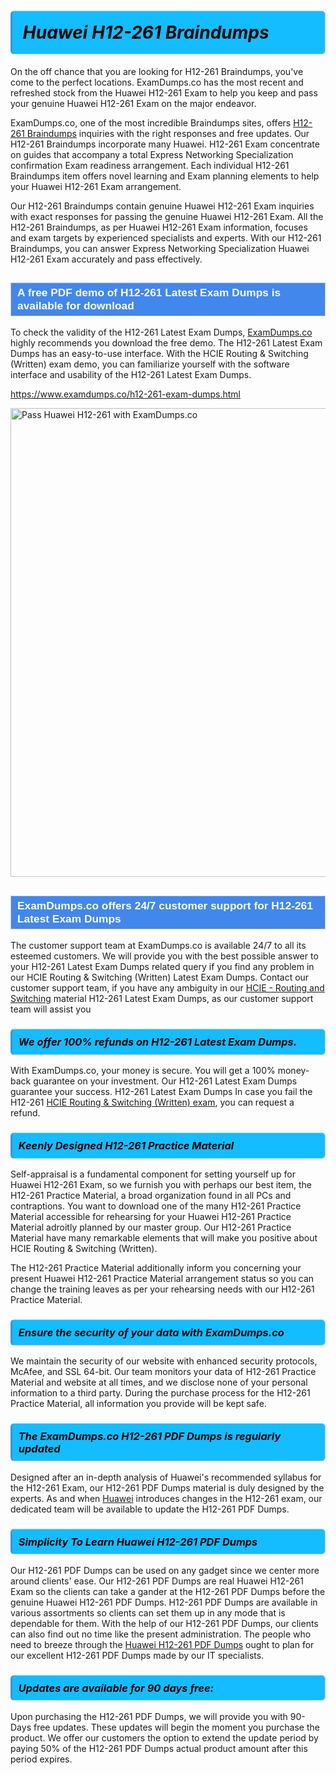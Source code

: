 <h1>                <strong><span style="display: block; color: #000000; background: #14BDFF; border: 0.5px solid #AED6F1; border-left: 3px solid #3498DB; padding: .6em; border-radius: 6px;">                     <em>Huawei H12-261 <span class="exam_variation">Braindumps</span> </em>                </span></strong>            </h1>                        <p>On the off chance that you are looking for H12-261 <span class="exam_variation">Braindumps</span>, you've come to the perfect locations.             ExamDumps.co has the most recent and refreshed stock from the Huawei H12-261 Exam to help you keep and pass your genuine Huawei H12-261 Exam on the major endeavor.</p>                        <p>ExamDumps.co, one of the most incredible <span class="exam_variation">Braindumps</span> sites, offers <a href="https://www.examdumps.co/h12-261-exam-dumps.html">H12-261 <span class="exam_variation">Braindumps</span></a> inquiries with the right responses and free updates. Our H12-261 <span class="exam_variation">Braindumps</span> incorporate             many Huawei. H12-261 Exam concentrate on guides that accompany a total Express Networking Specialization confirmation Exam readiness arrangement. Each individual             H12-261 <span class="exam_variation">Braindumps</span> item offers novel learning and Exam planning elements to help your Huawei H12-261 Exam arrangement.</p>                        <p>Our H12-261 <span class="exam_variation">Braindumps</span> contain genuine Huawei H12-261 Exam inquiries with exact responses for passing the genuine Huawei H12-261 Exam. All the H12-261 <span class="exam_variation">Braindumps</span>,             as per Huawei H12-261 Exam information, focuses and exam targets by experienced specialists and experts. With our H12-261 <span class="exam_variation">Braindumps</span>, you can answer             Express Networking Specialization Huawei H12-261 Exam accurately and pass effectively.</p>                        <h2 style="background: #4287ec; border: 1px solid #cccccc; padding: 5px 10px;">                <span style="color: #ffffff;">                    <span style="font-size: 11pt;">                        <span style="line-height: normal;">                            <span style="font-family: Calibri,sans-serif;">                                <strong>                                    <span style="font-size: 13.0pt;">A free PDF demo of H12-261 <span class="exam_variation2">Latest Exam Dumps</span> is available for download</span>                                </strong>                            </span>                        </span>                    </span>                </span>            </h2>                        <p>To check the validity of the H12-261 <span class="exam_variation2">Latest Exam Dumps</span>, <a href="https://www.examdumps.co/">ExamDumps.co</a> highly recommends you download the free demo. The H12-261 <span class="exam_variation2">Latest Exam Dumps</span> has an easy-to-use interface.             With the HCIE Routing &amp; Switching (Written) exam demo, you can familiarize yourself with the software interface and usability of the H12-261 <span class="exam_variation2">Latest Exam Dumps</span>.</p>                        <p><a href="https://www.examdumps.co/h12-261-exam-dumps.html">https://www.examdumps.co/h12-261-exam-dumps.html</a></p>                        <p><a href="https://www.examdumps.co/"><img src="https://www.examdumps.co//images/banners/big-sale-20-percent-discount-offer-examdumps.jpg" class="postImage" alt="Pass Huawei H12-261 with ExamDumps.co" width="750"></a></p>                            <h2 style="background: #4287ec; border: 1px solid #cccccc; padding: 5px 10px;">                <span style="color: #ffffff;">                    <span style="font-size: 11pt;">                        <span style="line-height: normal;">                            <span style="font-family: Calibri,sans-serif;">                                <strong>                                    <span style="font-size: 13.0pt;">ExamDumps.co offers 24/7 customer support for H12-261 <span class="exam_variation2">Latest Exam Dumps</span> </span>                                </strong>                            </span>                        </span>                    </span>                </span>            </h2>                        <p>The customer support team at ExamDumps.co is available 24/7 to all its esteemed customers. We will provide you with the best possible answer to your H12-261 <span class="exam_variation2">Latest Exam Dumps</span>            related query if you find any problem in our HCIE Routing &amp; Switching (Written) <span class="exam_variation2">Latest Exam Dumps</span>. Contact our customer support team, if you have any ambiguity in             our <a href="https://www.examdumps.co/hcie-routing-switching-exam-dumps.html">HCIE - Routing and Switching</a> material H12-261 <span class="exam_variation2">Latest Exam Dumps</span>, as our customer support team will assist you</p>                        <h3>                <strong>                    <span style="display: block; color: #000000; background: #14BDFF; border: 0.5px solid #AED6F1; border-left: 3px solid #3498DB; padding: .6em; border-radius: 6px;">                        <em>We offer 100% refunds on H12-261 <span class="exam_variation2">Latest Exam Dumps</span>.</em>                    </span>                </strong>            </h3>                        <p>With ExamDumps.co, your money is secure. You will get a 100% money-back guarantee on your investment. Our H12-261 <span class="exam_variation2">Latest Exam Dumps</span> guarantee your success.             H12-261 <span class="exam_variation2">Latest Exam Dumps</span> In case you fail the H12-261 <a href="https://www.examdumps.co/h12-261-exam-dumps.html">HCIE Routing &amp; Switching (Written) exam</a>, you can request a refund.</p>                        <h3>                <strong>                    <span style="display: block; color: #000000; background: #14BDFF; border: 0.5px solid #AED6F1; border-left: 3px solid #3498DB; padding: .6em; border-radius: 6px;">                        <em>Keenly Designed H12-261 <span class="exam_variation3">Practice Material</span></em>                    </span>                </strong>            </h3>                        <p>Self-appraisal is a fundamental component for setting yourself up for Huawei H12-261 Exam, so we furnish you with perhaps our best item, the H12-261 <span class="exam_variation3">Practice Material</span>,             a broad organization found in all PCs and contraptions. You want to download one of the many H12-261 <span class="exam_variation3">Practice Material</span> accessible for rehearsing for your             Huawei H12-261 <span class="exam_variation3">Practice Material</span> adroitly planned by our master group. Our H12-261 <span class="exam_variation3">Practice Material</span> have many remarkable elements that will make you             positive about HCIE Routing &amp; Switching (Written).</p>                        <p>The H12-261 <span class="exam_variation3">Practice Material</span> additionally inform you concerning your present Huawei H12-261 <span class="exam_variation3">Practice Material</span> arrangement status so you can change the training             leaves as per your rehearsing needs with our H12-261 <span class="exam_variation3">Practice Material</span>.</p>                        <h3>                <strong>                    <span style="display: block; color: #000000; background: #14BDFF; border: 0.5px solid #AED6F1; border-left: 3px solid #3498DB; padding: .6em; border-radius: 6px;">                        <em>Ensure the security of your data with ExamDumps.co </em>                    </span>                </strong>            </h3>                        <p>We maintain the security of our website with enhanced security protocols, McAfee, and SSL 64-bit. Our team monitors your data of H12-261 <span class="exam_variation3">Practice Material</span> and website at all times,             and we disclose none of your personal information to a third party. During the purchase process for the H12-261 <span class="exam_variation3">Practice Material</span>, all information you provide will be kept safe.</p>                        <h3>                <strong>                    <span style="display: block; color: #000000; background: #14BDFF; border: 0.5px solid #AED6F1; border-left: 3px solid #3498DB; padding: .6em; border-radius: 6px;">                        <em>The ExamDumps.co H12-261 <span class="exam_variation4">PDF Dumps</span> is regularly updated </em>                    </span>                </strong>            </h3>                        <p>Designed after an in-depth analysis of Huawei's recommended syllabus for the H12-261 Exam, our H12-261 <span class="exam_variation4">PDF Dumps</span> material is duly designed by the experts.             As and when <a href="https://www.examdumps.co/huawei-exam-dumps.html">Huawei</a> introduces changes in the H12-261 exam, our dedicated team will be available to update the H12-261 <span class="exam_variation4">PDF Dumps</span>.</p>                        <h3>                <strong>                    <span style="display: block; color: #000000; background: #14BDFF; border: 0.5px solid #AED6F1; border-left: 3px solid #3498DB; padding: .6em; border-radius: 6px;">                        <em>Simplicity To Learn Huawei H12-261 <span class="exam_variation4">PDF Dumps</span></em>                    </span>                </strong>            </h3>                        <p>Our H12-261 <span class="exam_variation4">PDF Dumps</span> can be used on any gadget since we center more around clients' ease. Our H12-261 <span class="exam_variation4">PDF Dumps</span> are real Huawei H12-261 Exam             so the clients can take a gander at the H12-261 <span class="exam_variation4">PDF Dumps</span> before the genuine Huawei H12-261 <span class="exam_variation4">PDF Dumps</span>. H12-261 <span class="exam_variation4">PDF Dumps</span> are available in various assortments             so clients can set them up in any mode that is dependable for them. With the help of our H12-261 <span class="exam_variation4">PDF Dumps</span>, our clients can also find out no time like the present administration.             The people who need to breeze through the <a href="https://www.examdumps.co/h12-261-exam-dumps.html">Huawei H12-261 <span class="exam_variation4">PDF Dumps</span></a> ought to plan for our excellent H12-261 <span class="exam_variation4">PDF Dumps</span> made by our IT specialists.</p>                        <h3>                <strong>                    <span style="display: block; color: #000000; background: #14BDFF; border: 0.5px solid #AED6F1; border-left: 3px solid #3498DB; padding: .6em; border-radius: 6px;">                        <em>Updates are available for 90 days free:</em>                    </span>                </strong>            </h3>                        <p>Upon purchasing the H12-261 <span class="exam_variation4">PDF Dumps</span>, we will provide you with 90-Days free updates. These updates will begin the moment you purchase the product.             We offer our customers the option to extend the update period by paying 50% of the H12-261 <span class="exam_variation4">PDF Dumps</span> actual product amount after this period expires.</p>                    
